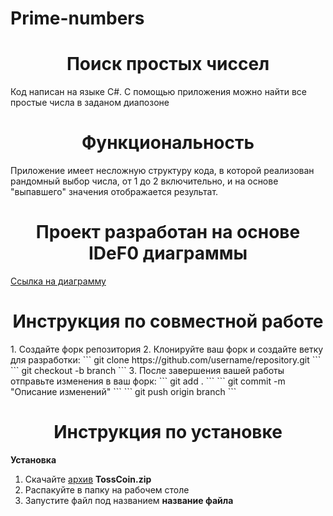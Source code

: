 # Prime-numbers

<h1 align="center">Поиск простых чиссел</h1>

Код написан на языке C#. С помощью приложения можно найти все простые числа в заданом диапозоне
<h1 align="center">Функциональность</h1>

Приложение имеет несложную структуру кода, в которой реализован рандомный выбор числа, от 1 до 2 включительно, и на основе "выпавшего" значения отображается результат.

<h1 align="center">Проект разработан на основе IDeF0 диаграммы</h1>

<a href="ссылка">Ссылка на диаграмму</a>

<h1 align="center">Инструкция по совместной работе</h1>
1. Создайте форк репозитория
2. Клонируйте ваш форк и создайте ветку для разработки:
```
git clone https://github.com/username/repository.git
```
```
git checkout -b branch
```
3. После завершения вашей работы отправьте изменения в ваш форк:
```
git add .
```
```
git commit -m "Описание изменений"
```
```
git push origin branch
```

<h1 align="center">Инструкция по установке</h1>
<p><strong> Установка </strong></p>
<ol>
  <li>Скачайте <a href="зипка">архив</a> <strong>TossCoin.zip</strong></li>
  <li>Распакуйте в папку на рабочем столе</li>
  <li>Запустите файл под названием <strong>название файла</strong></li>
</ol>
